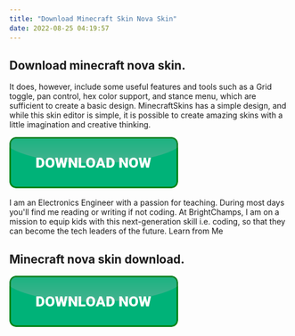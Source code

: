 ```yaml
---
title: "Download Minecraft Skin Nova Skin"
date: 2022-08-25 04:19:57
---
```


## Download minecraft nova skin.

It does, however, include some useful features and tools such as a Grid toggle, pan control, hex color support, and stance menu, which are sufficient to create a basic design. MinecraftSkins has a simple design, and while this skin editor is simple, it is possible to create amazing skins with a little imagination and creative thinking.

[![button](https://github.com/minecraftbay/minecraftbay.github.io/blob/main/dlbutton.png?raw=true)](https://minecraftsync.com/download-minecraft-skin)


I am an Electronics Engineer with a passion for teaching. During most days you'll find me reading or writing if not coding. At BrightChamps, I am on a mission to equip kids with this next-generation skill i.e. coding, so that they can become the tech leaders of the future. Learn from Me

## Minecraft nova skin download.



[![button](https://github.com/minecraftbay/minecraftbay.github.io/blob/main/dlbutton.png?raw=true)](https://minecraftsync.com/download-minecraft-skin)